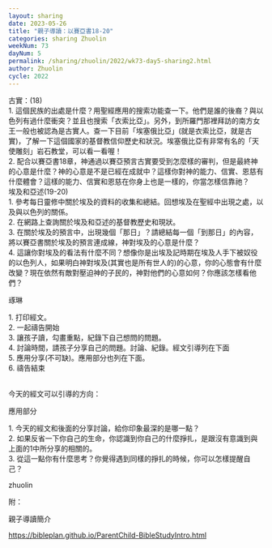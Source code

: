 ```yaml
---
layout: sharing
date: 2023-05-26
title: "親子導讀：以賽亞書18-20"
categories: sharing Zhuolin
weekNum: 73
dayNum: 5
permalink: /sharing/zhuolin/2022/wk73-day5-sharing2.html
author: Zhuolin
cycle: 2022
---
```


古實：(18)  
1. 這個民族的出處是什麼？用聖經應用的搜索功能查一下。他們是誰的後裔？與以色列有過什麼衝突？並且也搜索「衣索比亞」。另外，到所羅門那裡拜訪的南方女王一般也被認為是古實人。查一下目前「埃塞俄比亞」(就是衣索比亞，就是古實)，了解一下這個國家的基督教信仰歷史和狀況。埃塞俄比亞有非常有名的「天使雕刻」岩石教堂，可以看一看喔！  
2. 配合以賽亞書18章，神通過以賽亞預言古實要受到怎麼樣的審判，但是最終神的心意是什麼？神的心意是不是已經在成就中？這樣你對神的能力、信實、恩慈有什麼體會？這樣的能力、信實和恩慈在你身上也是一樣的，你當怎樣信靠祂？  
埃及和亞述(19-20)  
1. 參考每日靈修中關於埃及的資料的收集和總結。回想埃及在聖經中出現之處，以及與以色列的關係。  
2. 在網路上查詢關於埃及和亞述的基督教歷史和現狀。  
3. 在關於埃及的預言中，出現幾個「那日」？請總結每一個「到那日」的內容，將以賽亞書關於埃及的預言連成線，神對埃及的心意是什麼？  
4. 這讓你對埃及的看法有什麼不同？想像你是出埃及記時期在埃及人手下被奴役的以色列人，如果明白神對埃及(其實也是所有世人的)的心意，你的心態會有什麼改變？現在依然有敵對壓迫神的子民的，神對他們的心意如何？你應該怎樣看他們？  


琢琳  


1. 打印經文。      
2. 一起禱告開始  
3. 讓孩子讀，勾畫重點，紀錄下自己想問的問題。  
4. 討論時間，請孩子分享自己的問題。討論、紀錄。經文引導列在下面  
5. 應用分享(不可缺)。應用部分也列在下面。   
6. 禱告結束   

   
今天的經文可以引導的方向：  



應用部分  

1. 今天的經文和後面的分享討論，給你印象最深的是哪一點？  
2. 如果反省一下你自己的生命，你認識到你自己的什麼掙扎，是跟沒有意識到與上面的1中所分享的相關的。  
3. 從這一點你有什麼思考？你覺得遇到同樣的掙扎的時候，你可以怎樣提醒自己？  

zhuolin  

附：   

親子導讀簡介  

https://bibleplan.github.io/ParentChild-BibleStudyIntro.html  
